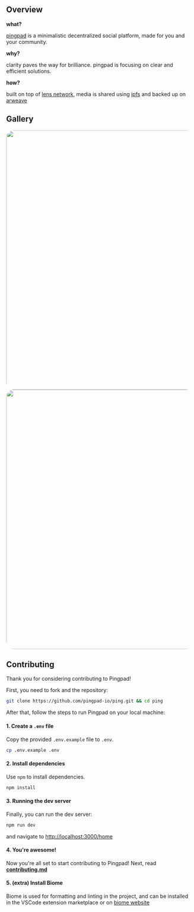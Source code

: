 ## Overview

**what?**

[pingpad](https://pingpad.io) is a minimalistic decentralized social platform, made for you and your community.

**why?**

clarity paves the way for brilliance. pingpad is focusing on clear and efficient solutions.

**how?**

built on top of [lens network](https://lens.xyz), media is shared using [ipfs](https://ipfs.io) and backed up on [arweave](https://arweave.org)

## Gallery
<img height="auto" width="700" style="border-radius:20px" src="https://github.com/pingpad-io/ping/assets/72769566/29e2ae6a-f89e-45cc-b17a-4d5c6a4dd841" />

<img height="auto" width="700" style="border-radius:20px" src="https://github.com/pingpad-io/ping/assets/72769566/4d6ec827-3e13-4119-aa60-63e0fbaf01cd" />


## Contributing
Thank you for considering contributing to Pingpad!

First, you need to fork and the repository:
```sh
git clone https://github.com/pingpad-io/ping.git && cd ping
```

After that, follow the steps to run Pingpad on your local machine:


#### 1. Create a `.env` file

Copy the provided `.env.example` file to `.env`.

```sh
cp .env.example .env
```

#### 2. Install dependencies

Use `npm` to install dependencies.

```sh
npm install
```

#### 3. Running the dev server

Finally, you can run the dev server:

```sh
npm run dev
```

and navigate to [http://localhost:3000/home](http://localhost:3000/home)

#### 4. You're awesome!

Now you're all set to start contributing to Pingpad! Next, read **[contributing.md](CONTRIBUTING.md)**

#### 5. (extra) Install Biome

Biome is used for formatting and linting in the project, and can be installed in the VSCode extension marketplace or on [biome website](https://biomejs.dev/guides/getting-started/)

